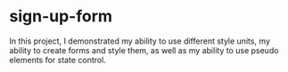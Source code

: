 # sign-up-form

In this project, I demonstrated my ability to use different style units, my ability to create forms and style them, as well as my ability to use pseudo elements for state control.